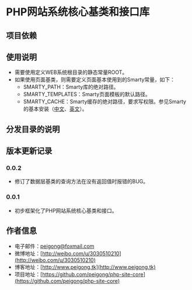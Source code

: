 # PHP网站系统核心基类和接口库 #

## 项目依赖 ##

## 使用说明 ##
 * 需要使用定义WEB系统根目录的静态常量ROOT。
 * 如果使用页面基类，则需要定义页面基本使用到的Smarty常量，如下：
 	* SMARTY_PATH：Smarty库的绝对路径。
 	* SMARTY_TEMPLATES：Smarty页面模板的默认路径。
 	* SMARTY_CACHE：Smarty缓存的绝对路径，要求写权限。参见Smarty的基本安装（[中文](http://www.php100.com/manual/smarty/installing.smarty.basic.html)、[英文](http://www.smarty.net/quick_install)）。

## 分发目录的说明 ##

## 版本更新记录 ##

### 0.0.2 ###
 * 修订了数据层基类的查询方法在没有返回值时报错的BUG。

### 0.0.1 ###
 * 初步框架化了PHP网站系统核心基类和接口。

## 作者信息 ##
 * 电子邮件：peigong@foxmail.com
 * 微博地址：[http://weibo.com/u/3030510210](http://weibo.com/u/3030510210)
 * 博客地址：[http://www.peigong.tk](http://www.peigong.tk)
 * 项目地址：[https://github.com/peigong/php-site-core](https://github.com/peigong/php-site-core)
